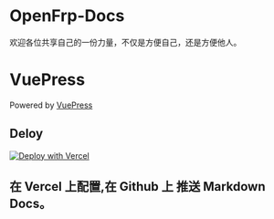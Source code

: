 # OpenFrp-Docs

欢迎各位共享自己的一份力量，不仅是方便自己，还是方便他人。

# VuePress

Powered by [VuePress](https://vuepress.vuejs.org/) 

## Deloy

[![Deploy with Vercel](https://vercel.com/button)](https://vercel.com/new/clone?repository-url=https://github.com/vercel/vercel/tree/main/examples/vuepress&template=vuepress)

## 在 Vercel 上配置,在 Github 上 推送 Markdown Docs。
